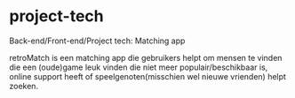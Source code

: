# project-tech

Back-end/Front-end/Project tech: Matching app

retroMatch is een matching app die gebruikers helpt om mensen te vinden die een (oude)game leuk vinden die niet meer populair/beschikbaar is, online support heeft of speelgenoten(misschien wel nieuwe vrienden) helpt zoeken.
